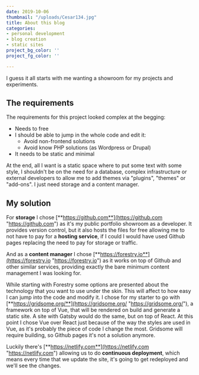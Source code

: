 ```yaml
---
date: 2019-10-06
thumbnail: "/uploads/Cesar134.jpg"
title: About this blog
categories:
- personal development
- blog creation
- static sites
project_bg_color: ''
project_fg_color: ''

---
```

I guess it all starts with me wanting a showroom for my projects and experiments.

## The requirements

The requirements for this project looked complex at the begging:

* Needs to free
* I should be able to jump in the whole code and edit it:
  * Avoid non-frontend solutions
  * Avoid know PHP solutions (as Wordpress or Drupal)
* It needs to be static and minimal

At the end, all I want is a static space where to put some text with some style, I shouldn't be on the need for a database, complex infrastructure or external developers to allow me to add themes via "plugins", "themes" or "add-ons". I just need storage and a content manager.

## My solution

For **storage** I chose [**https://github.com**](https://github.com "https://github.com") as it's my public portfolio showroom as a developer. It provides version control, but it also hosts the files for free allowing me to not have to pay for a **hosting service**, if I could I would have used Github pages replacing the need to pay for storage or traffic.

And as a **content manager** I chose [**https://forestry.io**](https://forestry.io "https://forestry.io") as it works on top of Github and other similar services, providing exactly the bare minimum content management I was looking for.

While starting with Forestry some options are presented about the technology that you want to use under the skin. This will affect to how easy I can jump into the code and modify it.
I chose for my starter to go with [**https://gridsome.org/**](https://gridsome.org/ "https://gridsome.org/"), a framework on top of Vue, that will be rendered on build and generate a static site. A site with Gatsby would do the same, but on top of React.
At this point I chose Vue over React just because of the way the styles are used in Vue, as it's probably the piece of code I change the most.
Gridsome will require building, so Github pages it's not a solution anymore.

Luckily there's [**https://netlify.com**](https://netlify.com "https://netlify.com") allowing us to do **continuous deployment**, which means every time that we update the site, it's going to get redeployed and we'll see the changes.